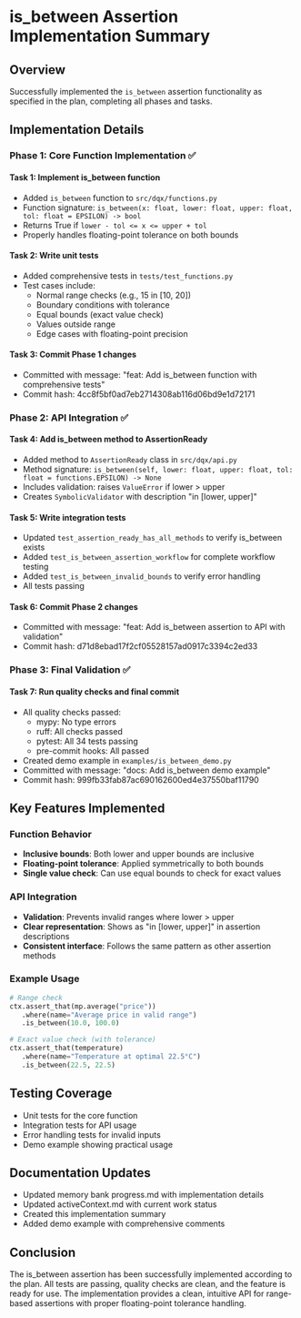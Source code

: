 # is_between Assertion Implementation Summary

## Overview
Successfully implemented the `is_between` assertion functionality as specified in the plan, completing all phases and tasks.

## Implementation Details

### Phase 1: Core Function Implementation ✅

#### Task 1: Implement is_between function
- Added `is_between` function to `src/dqx/functions.py`
- Function signature: `is_between(x: float, lower: float, upper: float, tol: float = EPSILON) -> bool`
- Returns True if `lower - tol <= x <= upper + tol`
- Properly handles floating-point tolerance on both bounds

#### Task 2: Write unit tests
- Added comprehensive tests in `tests/test_functions.py`
- Test cases include:
  - Normal range checks (e.g., 15 in [10, 20])
  - Boundary conditions with tolerance
  - Equal bounds (exact value check)
  - Values outside range
  - Edge cases with floating-point precision

#### Task 3: Commit Phase 1 changes
- Committed with message: "feat: Add is_between function with comprehensive tests"
- Commit hash: 4cc8f5bf0ad7eb2714308ab116d06bd9e1d72171

### Phase 2: API Integration ✅

#### Task 4: Add is_between method to AssertionReady
- Added method to `AssertionReady` class in `src/dqx/api.py`
- Method signature: `is_between(self, lower: float, upper: float, tol: float = functions.EPSILON) -> None`
- Includes validation: raises `ValueError` if lower > upper
- Creates `SymbolicValidator` with description "in [lower, upper]"

#### Task 5: Write integration tests
- Updated `test_assertion_ready_has_all_methods` to verify is_between exists
- Added `test_is_between_assertion_workflow` for complete workflow testing
- Added `test_is_between_invalid_bounds` to verify error handling
- All tests passing

#### Task 6: Commit Phase 2 changes
- Committed with message: "feat: Add is_between assertion to API with validation"
- Commit hash: d71d8ebad17f2cf05528157ad0917c3394c2ed33

### Phase 3: Final Validation ✅

#### Task 7: Run quality checks and final commit
- All quality checks passed:
  - mypy: No type errors
  - ruff: All checks passed
  - pytest: All 34 tests passing
  - pre-commit hooks: All passed
- Created demo example in `examples/is_between_demo.py`
- Committed with message: "docs: Add is_between demo example"
- Commit hash: 999fb33fab87ac690162600ed4e37550baf11790

## Key Features Implemented

### Function Behavior
- **Inclusive bounds**: Both lower and upper bounds are inclusive
- **Floating-point tolerance**: Applied symmetrically to both bounds
- **Single value check**: Can use equal bounds to check for exact values

### API Integration
- **Validation**: Prevents invalid ranges where lower > upper
- **Clear representation**: Shows as "in [lower, upper]" in assertion descriptions
- **Consistent interface**: Follows the same pattern as other assertion methods

### Example Usage
```python
# Range check
ctx.assert_that(mp.average("price"))
   .where(name="Average price in valid range")
   .is_between(10.0, 100.0)

# Exact value check (with tolerance)
ctx.assert_that(temperature)
   .where(name="Temperature at optimal 22.5°C")
   .is_between(22.5, 22.5)
```

## Testing Coverage
- Unit tests for the core function
- Integration tests for API usage
- Error handling tests for invalid inputs
- Demo example showing practical usage

## Documentation Updates
- Updated memory bank progress.md with implementation details
- Updated activeContext.md with current work status
- Created this implementation summary
- Added demo example with comprehensive comments

## Conclusion
The is_between assertion has been successfully implemented according to the plan. All tests are passing, quality checks are clean, and the feature is ready for use. The implementation provides a clean, intuitive API for range-based assertions with proper floating-point tolerance handling.
